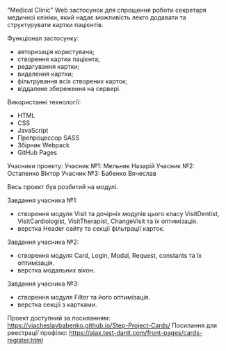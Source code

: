 "Medical Clinic"
Web застосунок для спрощення роботи секретаря медичної клініки, який надає можливість лекго додавати та структурувати картки пацієнтів.

Функціонал застосунку:
  - авторизація користувача;
  - створення картки пацієнта;
  - редагування картки;
  - видалення картки;
  - фільтрування всіх створених карток;
  - віддалене збереження на сервері.

Використанні технології:
  - HTML
  - CSS
  - JavaScript
  - Препроцессор SASS
  - Збірник Webpack
  - GitHub Pages

Учасники проекту:
Учасник №1: Мельник Назарій
Учасник №2: Остапенко Віктор
Учасник №3: Бабенко Вячеслав

Весь проект був розбитий на модулі.

Завдання учасника №1:
  - створення модуля Visit та дочірніх модулів цього класу VisitDentist, VisitCardiologist, VisitTherapist, ChangeVisit та їх оптимізація.
  - верстка Header сайту та секції фільтрації карток.

Завдання учасника №2:
  - створення модуля Card, Login, Modal, Request, constants та їх оптимізація.
  - верстка модальних вікон.

Завдання учасника №3:
  - створення модуля Filter та його оптимізація.
  - верстка секції з картками.

Проект доступний за посиланням:
https://viacheslavbabenko.github.io/Step-Project-Cards/
Посилання для реестрації профілю: https://ajax.test-danit.com/front-pages/cards-register.html
